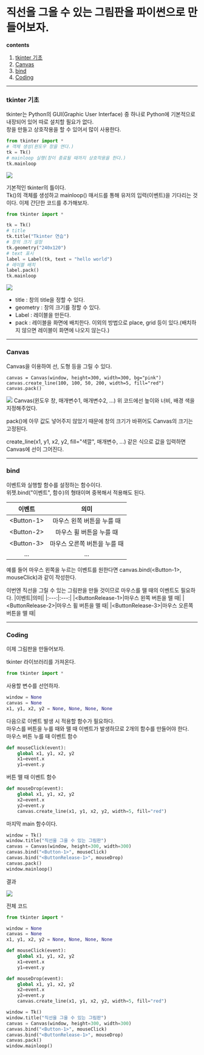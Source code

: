 직선을 그을 수 있는 그림판을 파이썬으로 만들어보자.
=======
**contents**  
1. [tkinter 기초](#tkinter-기초)
2. [Canvas](#Canvas)
3. [bind](#Bind)
4. [Coding](#Coding)
***
### tkinter 기초 
tkinter는 Python의 GUI(Graphic User Interface) 중 하나로 Python에 기본적으로 내장되어 있어 따로 설치할 필요가 없다.  
창을 만들고 상호작용을 할 수 있어서 많이 사용한다.

```Python
from tkinter import *
# 객체 생성(윈도우 창을 연다.)
tk = Tk()
# mainloop 실행(창이 종료될 때까지 상호작용을 한다.)
tk.mainloop
```

<img src="/assets/images/Python_Tkinter01.PNG">  

기본적인 tkinter의 틀이다.  
Tk()의 객체를 생성하고 mainloop() 매서드를 통해 유저의 입력(이벤트)을 기다리는 것이다. 
이제 간단한 코드를 추가해보자.


```Python
from tkinter import *

tk = Tk()
# title 
tk.title("Tkinter 연습")
# 창의 크기 설정
tk.geometry("240x120")
# text 표시
label = Label(tk, text = "hello world")
# 레이블 배치
label.pack()
tk.mainloop
```  
<img src="/assets/images/Python_Tkinter02.PNG">   

- title : 창의 title을 정할 수 있다.
- geometry : 창의 크기를 정할 수 있다.
- Label : 레이블을 만든다.
- pack : 레이블을 화면에 배치한다. 이외의 방법으로 place, grid 등이 있다.(배치하지 않으면 레이블이 화면에 나오지 않는다.)

***
### Canvas  
Canvas을 이용하여 선, 도형 등을 그릴 수 있다.
```
canvas = Canvas(window, height=300, width=300, bg="pink")  
canvas.create_line(100, 100, 50, 200, width=5, fill="red")
canvas.pack()  
```  
<img src="/assets/images/Python_Tkinter03.PNG">   
Canvas(윈도우 창, 매개변수1, 매개변수2, ...)  
위 코드에선 높이와 너비, 배경 색을 지정해주었다.  

pack()에 아무 값도 넣어주지 않았기 때문에 창의 크기가 바뀌어도 Canvas의 크기는 고정된다.

create_line(x1, y1, x2, y2, fill="색깔", 매개변수, ...) 같은 식으로 값을 입력하면 Canvas에 선이 그어진다.

***
### bind  
이벤트와 실행할 함수를 설정하는 함수이다.  
위젯.bind("이벤트", 함수)의 형태이며 중복해서 적용해도 된다.  

|이벤트|의미|
|:---:|:---:|
|\<Button-1\>|마우스 왼쪽 버튼을 누를 때|
|\<Button-2\>|마우스 휠 버튼을 누를 때|
|\<Button-3\>|마우스 오른쪽 버튼을 누를 때|
|...|...|  

예를 들어 마우스 왼쪽을 누르는 이벤트를 원한다면 canvas.bind(\<Button-1\>, mouseClick)과 같이 작성한다.

이번엔 직선을 그릴 수 있는 그림판을 만들 것이므로 마우스를 뗄 때의 이벤트도 필요하다.
|이벤트|의미|
|:---:|:---:|
|\<ButtonRelease-1\>|마우스 왼쪽 버튼을 뗄 때|
|\<ButtonRelease-2\>|마우스 휠 버튼을 뗄 때|
|\<ButtonRelease-3\>|마우스 오른쪽 버튼을 뗄 때|  

***
### Coding
이제 그림판을 만들어보자.  

tkinter 라이브러리를 가져온다.
```Python
from tkinter import *
```

사용할 변수를 선언하자.
```Python
window = None
canvas = None
x1, y1, x2, y2 = None, None, None, None
```

다음으로 이벤트 발생 시 적용할 함수가 필요하다.  
마우스를 버튼을 누를 때와 뗄 때 이벤트가 발생하므로 2개의 함수를 만들어야 한다.  
마우스 버튼 누를 때 이벤트 함수
```Python
def mouseClick(event):
    global x1, y1, x2, y2
    x1=event.x
    y1=event.y
```

 버튼 뗄 때 이벤트 함수
```Python
def mouseDrop(event):
    global x1, y1, x2, y2
    x2=event.x
    y2=event.y
    canvas.create_line(x1, y1, x2, y2, width=5, fill="red")
```

마지막 main 함수이다.  

```Python
window = Tk()
window.title("직선을 그을 수 있는 그림판")
canvas = Canvas(window, height=300, width=300)
canvas.bind("<Button-1>", mouseClick)
canvas.bind("<ButtonRelease-1>", mouseDrop)
canvas.pack()
window.mainloop()
```

결과   

<img src="/assets/images/Python_Tkinter04.PNG">  

전체 코드
```Python  
from tkinter import *

window = None
canvas = None
x1, y1, x2, y2 = None, None, None, None

def mouseClick(event):
    global x1, y1, x2, y2
    x1=event.x
    y1=event.y

def mouseDrop(event):
    global x1, y1, x2, y2
    x2=event.x
    y2=event.y
    canvas.create_line(x1, y1, x2, y2, width=5, fill="red")

window = Tk()
window.title("직선을 그을 수 있는 그림판")
canvas = Canvas(window, height=300, width=300)
canvas.bind("<Button-1>", mouseClick)
canvas.bind("<ButtonRelease-1>", mouseDrop)
canvas.pack()
window.mainloop()
```  
